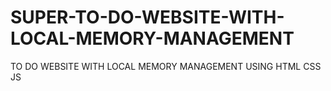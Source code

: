 # SUPER-TO-DO-WEBSITE-WITH-LOCAL-MEMORY-MANAGEMENT
 TO DO WEBSITE WITH LOCAL MEMORY MANAGEMENT USING HTML CSS JS
